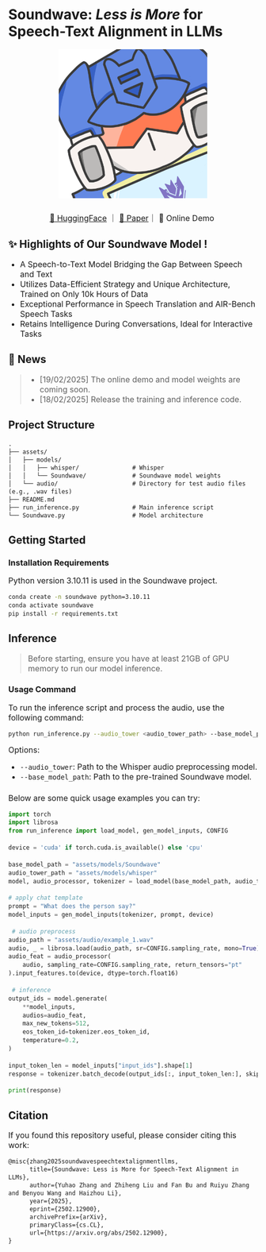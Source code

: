 # Soundwave: *Less is More* for Speech-Text Alignment in LLMs

<p align="center">
  <img src="assets/logo.png" style="width:300px; height:300px; margin-bottom:10px;"/>
</p>

<p align="center">
  <font size="3"><a href="https://huggingface.co/papers/2502.12900">🤗 HuggingFace</a>&nbsp｜&nbsp<a href="https://arxiv.org/abs/2502.12900">📃 Paper</a>｜&nbsp📼 Online Demo</a>&nbsp</font>
</p>

<div>
  <h2>✨ Highlights of Our Soundwave Model !️</h2>
  <ul>
    <font size="3"><li>A Speech-to-Text Model Bridging the Gap Between Speech and Text</li></font>
    <font size="3"><li>Utilizes Data-Efficient Strategy and Unique Architecture, Trained on Only 10k Hours of Data</li></font>
    <font size="3"><li>Exceptional Performance in Speech Translation and AIR-Bench Speech Tasks</li></font>
    <font size="3"><li>Retains Intelligence During Conversations, Ideal for Interactive Tasks</li></font>
  </ul>
</div>


## 💌 News
> <ul>
>   <font size="3"><li>[19/02/2025] The online demo and model weights are coming soon. </li></font>
>   <font size="3"><li>[18/02/2025] Release the training and inference code. </li></font>
> </ul>

## Project Structure
```
.
├── assets/
│   ├── models/
│   │   ├── whisper/               # Whisper
│   │   └── Soundwave/             # Soundwave model weights
│   └── audio/                     # Directory for test audio files (e.g., .wav files)
├── README.md                      
├── run_inference.py               # Main inference script
└── Soundwave.py                   # Model architecture
```


## Getting Started

### Installation Requirements
<font size="3">Python version 3.10.11 is used in the Soundwave project.</font>
```bash
conda create -n soundwave python=3.10.11
conda activate soundwave
pip install -r requirements.txt 
```

## Inference
> <font size="3">Before starting, ensure you have at least 21GB of GPU memory to run our model inference.</font><br>

### Usage Command
<font size="3">To run the inference script and process the audio, use the following command:</font>
```bash
python run_inference.py --audio_tower <audio_tower_path> --base_model_path <base_model_path>
```

<font size="3">Options:
- `--audio_tower`: Path to the Whisper audio preprocessing model.
- `--base_model_path`: Path to the pre-trained Soundwave model.</font>
###
<font size="3">Below are some quick usage examples you can try:</font>
```python
import torch
import librosa
from run_inference import load_model, gen_model_inputs, CONFIG

device = 'cuda' if torch.cuda.is_available() else 'cpu'

base_model_path = "assets/models/Soundwave"
audio_tower_path = "assets/models/whisper"
model, audio_processor, tokenizer = load_model(base_model_path, audio_tower_path, device)

# apply chat template
prompt = "What does the person say?"
model_inputs = gen_model_inputs(tokenizer, prompt, device)

 # audio preprocess
audio_path = "assets/audio/example_1.wav"
audio, _ = librosa.load(audio_path, sr=CONFIG.sampling_rate, mono=True)
audio_feat = audio_processor(
    audio, sampling_rate=CONFIG.sampling_rate, return_tensors="pt"
).input_features.to(device, dtype=torch.float16)

 # inference
output_ids = model.generate(
    **model_inputs,
    audios=audio_feat,
    max_new_tokens=512,
    eos_token_id=tokenizer.eos_token_id,
    temperature=0.2,
)

input_token_len = model_inputs["input_ids"].shape[1]
response = tokenizer.batch_decode(output_ids[:, input_token_len:], skip_special_tokens=True)[0]

print(response)
```
## Citation
<font size="3">If you found this repository useful, please consider citing this work:</font>
```
@misc{zhang2025soundwavespeechtextalignmentllms,
      title={Soundwave: Less is More for Speech-Text Alignment in LLMs}, 
      author={Yuhao Zhang and Zhiheng Liu and Fan Bu and Ruiyu Zhang and Benyou Wang and Haizhou Li},
      year={2025},
      eprint={2502.12900},
      archivePrefix={arXiv},
      primaryClass={cs.CL},
      url={https://arxiv.org/abs/2502.12900}, 
}
```